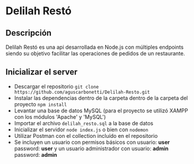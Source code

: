 # Delilah Restó
## Descripción
Delilah Restó es una api desarrollada en Node.js con múltiples endpoints siendo su objetivo facilitar las operaciones de pedidos de un restaurante.
## Inicializar el server
- Descargar el repositorio `git clone https://github.com/aguscarbonetti/Delilah-Resto.git`
- Instalar las dependencias dentro de la carpeta dentro de la carpeta del proyecto `npm install`
- Levantar una base de datos MySQL (para el proyecto se utilizó XAMPP con los módulos 'Apache' y 'MySQL')
- Importar el archivo `delilah_resto.sql` a la base de datos
- Inicializar el servidor `node index.js` o bien con `nodemon`
- Utilizar Postman con el collection incluído en el repositorio
- Se incluyen un usuario con permisos básicos con usuario: **user** password: **user** y un usuario administrador con usuario: **admin** password: **admin**
